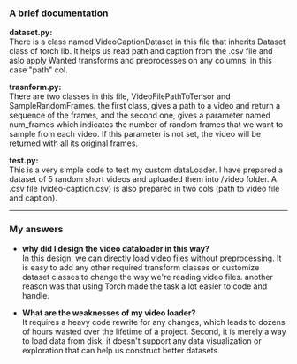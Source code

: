  ### A brief documentation ###
 **dataset.py:** <br />
 There is a class named VideoCaptionDataset in this file that inherits Dataset class of torch lib. it helps us read path and caption from the .csv file and   aslo apply Wanted transforms and preprocesses on any columns, in this case "path" col. 
 
 **trasnform.py:** <br />
 There are two classes in this file, VideoFilePathToTensor and  SampleRandomFrames. the first class, gives a path to a video and return a sequence of the frames, and the second one, gives a parameter named num_frames which indicates the number of random frames that we want to sample from each video. If this parameter is not set, the video will be returned with all its original frames.
 
 **test.py:** <br />
 This is a very simple code to test my custom dataLoader. I have prepared a dataset of 5 random short videos and uploaded them into /video folder. A .csv file (video-caption.csv) is also prepared in two cols (path to video file and caption). 
 - - - -

### My answers ###
- **why did I design the video dataloader in this way?**<br />
In this design, we can directly load video files without preprocessing. It is easy to add any other required transform classes or customize dataset classes to change the way we're reading video files. another reason was that using Torch made the task a lot easier to code and handle.

- **What are the weaknesses of my video loader?**<br />
It requires a heavy code rewrite for any changes, which leads to dozens of hours wasted over the lifetime of a project. Second, it is merely a way to load data from disk, it doesn't support any data visualization or exploration that can help us construct better datasets.
